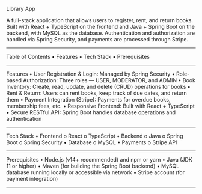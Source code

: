 Library App

A full-stack application that allows users to register, rent, and return books. Built with React + TypeScript on the frontend and Java + Spring Boot on the backend, with MySQL as the database. Authentication and authorization are handled via Spring Security, and payments are processed through Stripe.
________________________________________
Table of Contents
•	Features
•	Tech Stack
•	Prerequisites
________________________________________
Features
•	User Registration & Login: Managed by Spring Security
•	Role-based Authorization: Three roles — USER, MODERATOR, and ADMIN
•	Book Inventory: Create, read, update, and delete (CRUD) operations for books
•	Rent & Return: Users can rent books, keep track of due dates, and return them
•	Payment Integration (Stripe): Payments for overdue books, membership fees, etc.
•	Responsive Frontend: Built with React + TypeScript
•	Secure RESTful API: Spring Boot handles database operations and authentication
________________________________________
Tech Stack
•	Frontend
o	React
o	TypeScript
•	Backend
o	Java
o	Spring Boot
o	Spring Security
•	Database
o	MySQL
•	Payments
o	Stripe API
________________________________________
Prerequisites
•	Node.js (v14+ recommended) and npm or yarn
•	Java (JDK 11 or higher)
•	Maven (for building the Spring Boot backend)
•	MySQL database running locally or accessible via network
•	Stripe account (for payment integration)
________________________________________
